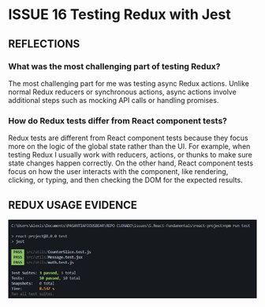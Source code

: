 # ISSUE 16 Testing Redux with Jest

## REFLECTIONS

### What was the most challenging part of testing Redux?

The most challenging part for me was testing async Redux actions. Unlike normal
Redux reducers or synchronous actions, async actions involve additional steps
such as mocking API calls or handling promises.

### How do Redux tests differ from React component tests?

Redux tests are different from React component tests because they focus more on
the logic of the global state rather than the UI. For example, when testing
Redux I usually work with reducers, actions, or thunks to make sure state
changes happen correctly. On the other hand, React component tests focus on how
the user interacts with the component, like rendering, clicking, or typing, and
then checking the DOM for the expected results.

## REDUX USAGE EVIDENCE

![REDUX USAGE EVIDENCE](assets/1.png)
